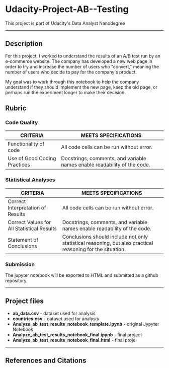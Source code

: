 # Udacity-Project-AB--Testing
This project is part of Udacity's Data Analyst Nanodegree

***

## Description
For this project, I worked to understand the results of an A/B test run by an e-commerce website.  The company has developed a new web page in order to try and increase the number of users who "convert," meaning the number of users who decide to pay for the company's product. 

My goal was to work through this notebook to help the company understand if they should implement the new page, keep the old page, or perhaps run the experiment longer to make their decision.

## Rubric

### Code Quality
| CRITERIA                       | MEETS SPECIFICATIONS                                                       |
| ------------------------------ |----------------------------------------------------------------------------|
| Functionality of code          | All code cells can be run without error.                                   |
| Use of Good Coding Practices   | Docstrings, comments, and variable names enable readability of the code.   |

### Statistical Analyses
| CRITERIA                                      | MEETS SPECIFICATIONS                                                                                         |
| --------------------------------------------- |--------------------------------------------------------------------------------------------------------------|
| Correct Interpretation of Results             | All code cells can be run without error.                                                                     |
| Correct Values for All Statistical Results    | Docstrings, comments, and variable names enable readability of the code.                                     |
| Statement of Conclusions                      | Conclusions should include not only statistical reasoning, but also practical reasoning for the situation.   |


### Submission

The jupyter notebook will be exported to HTML and submitted as a github repository.

***

## Project files
- **ab_data.csv** - dataset used for analysis
- **countries.csv** - dataset used for analysis
- **Analyze_ab_test_results_notebook_template.ipynb** - original Jypyter Notebook
- **Analyze_ab_test_results_notebook_final.ipynb** - final project 
- **Analyze_ab_test_results_notebook_final.html** - final proje
***

## References and Citations

